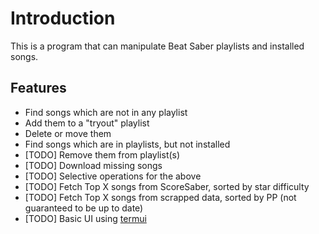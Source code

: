 # Introduction

This is a program that can manipulate Beat Saber playlists and installed songs.

## Features

- Find songs which are not in any playlist
- Add them to a "tryout" playlist
- Delete or move them
- Find songs which are in playlists, but not installed
- [TODO] Remove them from playlist(s)
- [TODO] Download missing songs
- [TODO] Selective operations for the above
- [TODO] Fetch Top X songs from ScoreSaber, sorted by star difficulty
- [TODO] Fetch Top X songs from scrapped data, sorted by PP (not guaranteed to be up to date)
- [TODO] Basic UI using [termui](https://github.com/gizak/termui)
